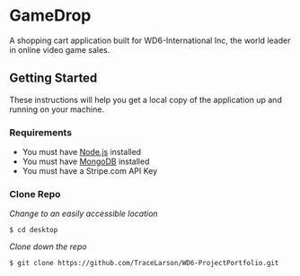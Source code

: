 # GameDrop
A shopping cart application built for WD6-International Inc, the world leader in online video game sales.

## Getting Started
These instructions will help you get a local copy of the application up and running on your machine.

### Requirements

- You must have [Node.js](https://nodejs.org/en/) installed
- You must have [MongoDB](https://www.mongodb.com/) installed
- You must have a Stripe.com API Key

### Clone Repo

*Change to an easily accessible location*
```
$ cd desktop
```

*Clone down the repo*
```
$ git clone https://github.com/TraceLarson/WD6-ProjectPortfolio.git
```